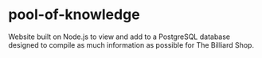 # pool-of-knowledge
Website built on Node.js to view and add to a PostgreSQL database designed to compile as much information as possible for The Billiard Shop.
